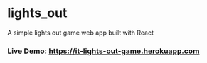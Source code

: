 # lights_out

 A simple lights out game web app built with React

### Live Demo: https://it-lights-out-game.herokuapp.com
